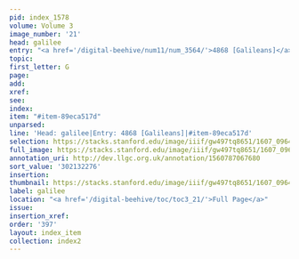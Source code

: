 ```yaml
---
pid: index_1578
volume: Volume 3
image_number: '21'
head: galilee
entry: "<a href='/digital-beehive/num11/num_3564/'>4868 [Galileans]</a>"
topic:
first_letter: G
page:
add:
xref:
see:
index:
item: "#item-89eca517d"
unparsed:
line: 'Head: galilee|Entry: 4868 [Galileans]|#item-89eca517d'
selection: https://stacks.stanford.edu/image/iiif/gw497tq8651/1607_0964/1516,2276,521,140/full/0/default.jpg
full_image: https://stacks.stanford.edu/image/iiif/gw497tq8651/1607_0964/full/full/0/default.jpg
annotation_uri: http://dev.llgc.org.uk/annotation/1560787067680
sort_value: '302132276'
insertion:
thumbnail: https://stacks.stanford.edu/image/iiif/gw497tq8651/1607_0964/1516,2276,521,140/150,/0/default.jpg
label: galilee
location: "<a href='/digital-beehive/toc/toc3_21/'>Full Page</a>"
issue:
insertion_xref:
order: '397'
layout: index_item
collection: index2
---
```

